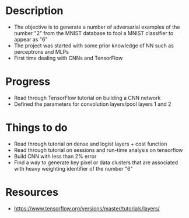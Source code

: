 # Description 
* The objective is to generate a number of adversarial examples of the number "2" from the MNIST database to fool a MNIST classifier to appear as "6"
* The project was started with some prior knowledge of NN such as perceptrons and MLPs
* First time dealing with CNNs and TensorFlow

# Progress 
* Read through TensorFlow tutorial on building a CNN network
* Defined the parameters for convolution layers/pool layers 1 and 2

# Things to do 
* Read through tutorial on dense and logist layers + cost function
* Read through tutorial on sessions and run-time analysis on tensorflow
* Build CNN with less than 2% error
* Find a way to generate key pixel or data clusters that are associated with heavy weighting identifier of the number "6"

# Resources
* https://www.tensorflow.org/versions/master/tutorials/layers/

